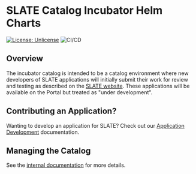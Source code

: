 # SLATE Catalog Incubator Helm Charts

[![License: Unlicense](https://img.shields.io/badge/license-Unlicense-blue.svg)](http://unlicense.org/)
![CI/CD](https://github.com/slateci/slate-catalog-incubator/actions/workflows/release.yaml/badge.svg?branch=master&event=push)

## Overview

The incubator catalog is intended to be a catalog environment where new developers of SLATE applications will initially submit their work for review and testing as described on the [SLATE website](https://slateci.io/docs/apps/catalog.html). These applications will be available on the Portal but treated as "under development".

## Contributing an Application?

Wanting to develop an application for SLATE? Check out our [Application Development](https://slateci.io/docs/apps) documentation.

## Managing the Catalog

See the [internal documentation](https://github.com/slateci/slate-documentation/tree/master/docs/source/deployment/catalog) for more details.
